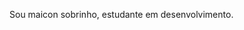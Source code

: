 Sou maicon sobrinho, estudante em desenvolvimento. 

<!---
MaiconNephew/MaiconNephew is a ✨ special ✨ repository because its `README.md` (this file) appears on your GitHub profile.
You can click the Preview link to take a look at your changes.
--->

